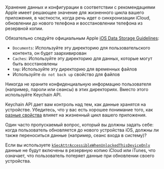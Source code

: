 Хранение данных и конфигурации в соответствии с рекомендациями Apple имеет решающее значение для жизненного цикла вашего приложения, в частности, когда речь идет о синхронизации iCloud, обновлении до нового телефона и восстановлении телефона из резервной копии.

Обязательно следуйте официальным Apple [iOS Data Storage Guidelines](https://developer.apple.com/documentation/foundation/optimizing_your_app_s_data_for_icloud_backup):

- `Documents`: Используйте эту директорию для пользовательского контента, он будет заархивирован
- `Caches`: Используйте эту директорию для данных, которые могут быть восстановлены
- `tmp`: Используйте эту директорию для временных файлов
- Используйте `do not back up` свойство для файлов

Никогда не храните конфиденциальную информацию пользователя (например, пароли или сеансы) в этих директориях. Вместо этого используйте Keychain API.

Keychain API дает вам контроль над тем, как данные хранятся на устройстве. Убедитесь, что у вас есть хорошее понимание того, как [разные свойства](https://developer.apple.com/documentation/security/keychain_services/keychain_items/item_attribute_keys_and_values) влияет на жизненный цикл вашего приложения.

Один часто пропускаемый вопрос, который вы должны задать себе: когда пользователь обновляется до нового устройства iOS, должны ли также переноситься данные (например, сеанс входа в систему)?

Если вы используете [`kSecAttrAccessibleWhenUnlockedThisDeviceOnly`](https://developer.apple.com/documentation/security/ksecattraccessiblewhenunlockedthisdeviceonly) данные не будут включены в резервную копию iCloud или iTunes, что означает, что пользователь потеряет данные при обновлении своего устройства.
